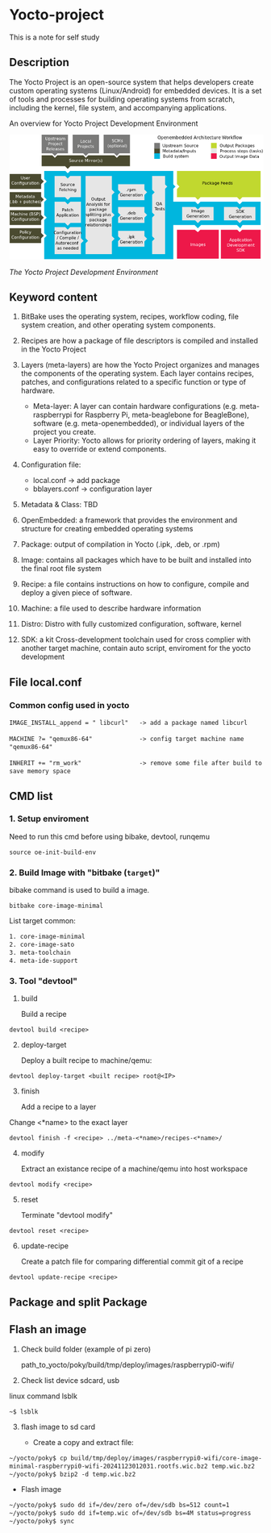 # Yocto-project
This is a note for self study


## Description

The Yocto Project is an open-source system that helps developers create custom operating systems (Linux/Android) for embedded devices. It is a set of tools and processes for building operating systems from scratch, including the kernel, file system, and accompanying applications.

An overview for Yocto Project Development Environment

![Yocto Project Development Environment](yocto-environment.jpg)

*The Yocto Project Development Environment*

## Keyword content

1. BitBake uses the operating system, recipes, workflow coding, file system creation, and other operating system components.

2. Recipes are how a package of file descriptors is compiled and installed in the Yocto Project

3. Layers (meta-layers) are how the Yocto Project organizes and manages the components of the operating system. Each layer contains recipes, patches, and configurations related to a specific function or type of hardware.

    * Meta-layer: A layer can contain hardware configurations (e.g. meta-raspberrypi for Raspberry Pi, meta-beaglebone for  BeagleBone), software (e.g. meta-openembedded), or individual layers of the project you create.
    * Layer Priority: Yocto allows for priority ordering of layers, making it easy to override or extend components.

4. Configuration file: 

    * local.conf -> add package
    * bblayers.conf -> configuration layer

5. Metadata & Class: TBD

6. OpenEmbedded: a framework that provides the environment and structure for creating embedded operating systems

7. Package: output of compilation in Yocto (.ipk, .deb, or .rpm)

8. Image: contains all packages which have to be built and installed into the final root file system

9. Recipe: a file contains instructions on how to configure, compile and deploy a given piece of software.

10. Machine: a file used to describe hardware information

11. Distro: Distro with fully customized configuration, software, kernel

12. SDK: a kit Cross-development toolchain used for cross complier with another target machine, contain auto script, enviroment for the yocto development

## File local.conf

### Common config used in yocto

```terminal
IMAGE_INSTALL_append = " libcurl"   -> add a package named libcurl

MACHINE ?= "qemux86-64"             -> config target machine name "qemux86-64"

INHERIT += "rm_work"                -> remove some file after build to save memory space
```

## CMD list

### 1. Setup enviroment

Need to run this cmd before using bibake, devtool, runqemu

```terminal
source oe-init-build-env
```

### 2. Build Image with "bitbake (`target`)"

bibake command is used to build a image.

```terminal
bitbake core-image-minimal
```

List target common:

    1. core-image-minimal
    2. core-image-sato
    3. meta-toolchain
    4. meta-ide-support

### 3. Tool "devtool"

1. build

    Build a recipe

```terminal
devtool build <recipe>
```

2. deploy-target

    Deploy a built recipe to machine/qemu:

```terminal
devtool deploy-target <built recipe> root@<IP>
```

3. finish

    Add a recipe to a layer

Change <*name> to the exact layer

```terminal
devtool finish -f <recipe> ../meta-<*name>/recipes-<*name>/
```

4. modify

    Extract an existance recipe of a machine/qemu into host workspace

```terminal
devtool modify <recipe>
```

5. reset

    Terminate "devtool modify"

```terminal
devtool reset <recipe>
```

6. update-recipe

    Create a patch file for comparing differential commit git of a recipe

```terminal
devtool update-recipe <recipe>
```

## Package and split Package

## Flash an image

1. Check build folder (example of pi zero)

    path_to_yocto/poky/build/tmp/deploy/images/raspberrypi0-wifi/

2. Check list device sdcard, usb

linux command lsblk

```terminal
~$ lsblk
```

3. flash image to sd card

   - Create a copy and extract file:

```terminal
~/yocto/poky$ cp build/tmp/deploy/images/raspberrypi0-wifi/core-image-minimal-raspberrypi0-wifi-20241123012031.rootfs.wic.bz2 temp.wic.bz2
~/yocto/poky$ bzip2 -d temp.wic.bz2
```

   - Flash image

```terminal
~/yocto/poky$ sudo dd if=/dev/zero of=/dev/sdb bs=512 count=1
~/yocto/poky$ sudo dd if=temp.wic of=/dev/sdb bs=4M status=progress
~/yocto/poky$ sync
```
